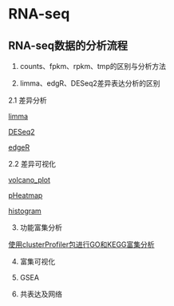 # RNA-seq

## RNA-seq数据的分析流程

1. counts、fpkm、rpkm、tmp的区别与分析方法

2. limma、edgR、DESeq2差异表达分析的区别

2.1 差异分析

[limma](https://github.com/handysssun/RNA-seq/blob/main/DEGs/limma.R)

[DESeq2](https://github.com/handysssun/RNA-seq/blob/main/DEGs/DESeq2.R)

[edgeR](https://github.com/handysssun/RNA-seq/blob/main/DEGs/edgeR.R)

2.2 差异可视化

[volcano_plot](https://github.com/handysssun/RNA-seq/blob/main/DEGs/Volcano_plot.R)

[pHeatmap](https://github.com/handysssun/RNA-seq/blob/main/DEGs/pHeatmap.R)

[histogram](https://github.com/handysssun/RNA-seq/blob/main/DEGs/histogram.R)

3. 功能富集分析

[使用clusterProfiler包进行GO和KEGG富集分析](https://github.com/handysssun/RNA-seq/blob/main/function_enrichment/clusterProfiler.R)

4. 富集可视化

5. GSEA

6. 共表达及网络
